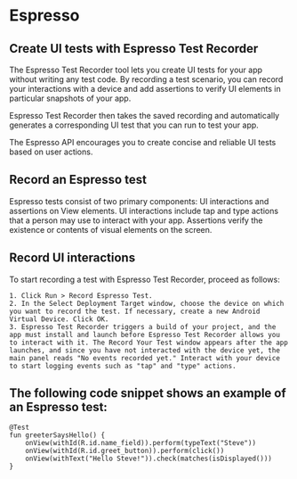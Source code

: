 # Espresso

## Create UI tests with Espresso Test Recorder 

The Espresso Test Recorder tool lets you create UI tests for your app without writing any test code. By recording a test scenario, you can record your interactions with a device and add assertions to verify UI elements in particular snapshots of your app.

Espresso Test Recorder then takes the saved recording and automatically generates a corresponding UI test that you can run to test your app.

The Espresso API encourages you to create concise and reliable UI tests based on user actions.

## Record an Espresso test

Espresso tests consist of two primary components: UI interactions and assertions on View elements. UI interactions include tap and type actions that a person may use to interact with your app. Assertions verify the existence or contents of visual elements on the screen.

## Record UI interactions

To start recording a test with Espresso Test Recorder, proceed as follows: 


    1. Click Run > Record Espresso Test.
    2. In the Select Deployment Target window, choose the device on which you want to record the test. If necessary, create a new Android Virtual Device. Click OK.
    3. Espresso Test Recorder triggers a build of your project, and the app must install and launch before Espresso Test Recorder allows you to interact with it. The Record Your Test window appears after the app launches, and since you have not interacted with the device yet, the main panel reads "No events recorded yet." Interact with your device to start logging events such as "tap" and "type" actions.

## The following code snippet shows an example of an Espresso test:

```
@Test
fun greeterSaysHello() {
    onView(withId(R.id.name_field)).perform(typeText("Steve"))
    onView(withId(R.id.greet_button)).perform(click())
    onView(withText("Hello Steve!")).check(matches(isDisplayed()))
}
```

